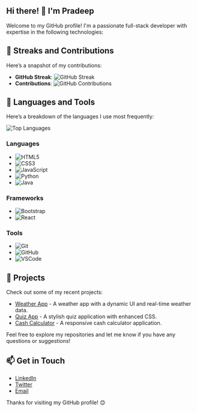 ## Hi there! 👋 I'm Pradeep

Welcome to my GitHub profile! I'm a passionate full-stack developer with expertise in the following technologies:

<!--
**pradeep23122003/pradeep23122003** is a ✨ _special_ ✨ repository because its `README.md` (this file) appears on your GitHub profile.

Here are some ideas to get you started:

- 🔭 I’m currently working on ...
- 🌱 I’m currently learning ...
- 👯 I’m looking to collaborate on ...
- 🤔 I’m looking for help with ...
- 💬 Ask me about ...
- 📫 How to reach me: ...
- 😄 Pronouns: ...
- ⚡ Fun fact: ...
-->

## 🌟 Streaks and Contributions

Here’s a snapshot of my contributions:

- **GitHub Streak**: ![GitHub Streak](https://github-readme-streak-stats.herokuapp.com/?user=pradeep23122003&theme=dark&hide_border=true)
- **Contributions**: ![GitHub Contributions](https://github-readme-stats.vercel.app/api?username=pradeep23122003&show_icons=true&count_private=true&hide=prs&theme=dark)

## 🔧 Languages and Tools

Here’s a breakdown of the languages I use most frequently:

![Top Languages](https://github-readme-stats.vercel.app/api/top-langs/?username=pradeep23122003&layout=compact&theme=dark)

### Languages
- ![HTML5](https://img.shields.io/badge/-HTML5-E34F26?style=flat-square&logo=html5&logoColor=white)
- ![CSS3](https://img.shields.io/badge/-CSS3-1572B6?style=flat-square&logo=css3&logoColor=white)
- ![JavaScript](https://img.shields.io/badge/-JavaScript-F7DF1E?style=flat-square&logo=javascript&logoColor=black)
- ![Python](https://img.shields.io/badge/-Python-3776AB?style=flat-square&logo=python&logoColor=white)
- ![Java](https://img.shields.io/badge/-Java-007396?style=flat-square&logo=java&logoColor=white)

### Frameworks
- ![Bootstrap](https://img.shields.io/badge/-Bootstrap-563D7C?style=flat-square&logo=bootstrap&logoColor=white)
- ![React](https://img.shields.io/badge/-React-61DAFB?style=flat-square&logo=react&logoColor=black)

### Tools
- ![Git](https://img.shields.io/badge/-Git-F05032?style=flat-square&logo=git&logoColor=white)
- ![GitHub](https://img.shields.io/badge/-GitHub-181717?style=flat-square&logo=github&logoColor=white)
- ![VSCode](https://img.shields.io/badge/-VSCode-007ACC?style=flat-square&logo=visual-studio-code&logoColor=white)

## 🚀 Projects

Check out some of my recent projects:

- [Weather App](https://github.com/pradeep23122003/Weather_App) - A weather app with a dynamic UI and real-time weather data.
- [Quiz App](https://github.com/pradeep23122003/Quiz_App) - A stylish quiz application with enhanced CSS.
- [Cash Calculator](https://github.com/pradeep23122003/cash_cal) - A responsive cash calculator application.

Feel free to explore my repositories and let me know if you have any questions or suggestions!

## 📫 Get in Touch

- [LinkedIn](https://www.linkedin.com/in/pradeep23122003/)
- [Twitter](https://twitter.com/pradeep23122003)
- [Email](mailto:spradeepp76.com)

Thanks for visiting my GitHub profile! 😊
